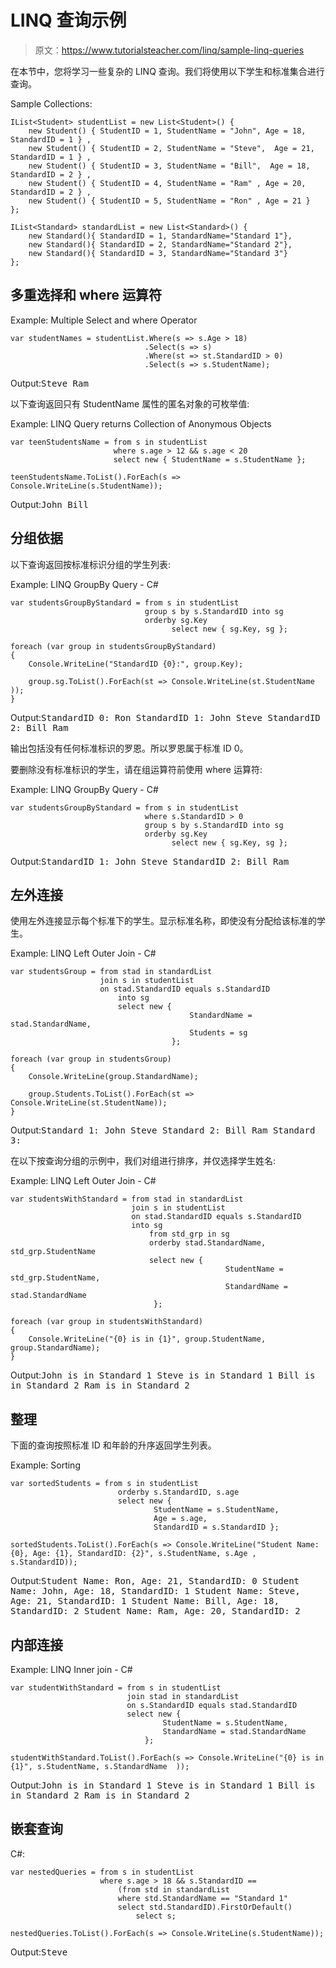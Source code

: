 # LINQ 查询示例

> 原文：<https://www.tutorialsteacher.com/linq/sample-linq-queries>

在本节中，您将学习一些复杂的 LINQ 查询。我们将使用以下学生和标准集合进行查询。

Sample Collections:

```
IList<Student> studentList = new List<Student>() { 
    new Student() { StudentID = 1, StudentName = "John", Age = 18, StandardID = 1 } ,
    new Student() { StudentID = 2, StudentName = "Steve",  Age = 21, StandardID = 1 } ,
    new Student() { StudentID = 3, StudentName = "Bill",  Age = 18, StandardID = 2 } ,
    new Student() { StudentID = 4, StudentName = "Ram" , Age = 20, StandardID = 2 } ,
    new Student() { StudentID = 5, StudentName = "Ron" , Age = 21 } 
};

IList<Standard> standardList = new List<Standard>() { 
    new Standard(){ StandardID = 1, StandardName="Standard 1"},
    new Standard(){ StandardID = 2, StandardName="Standard 2"},
    new Standard(){ StandardID = 3, StandardName="Standard 3"}
};
```

## 多重选择和 where 运算符

Example: Multiple Select and where Operator

```
var studentNames = studentList.Where(s => s.Age > 18)
                              .Select(s => s)
                              .Where(st => st.StandardID > 0)
                              .Select(s => s.StudentName);
```

Output:<samp>Steve
Ram</samp>

以下查询返回只有 StudentName 属性的匿名对象的可枚举值:

Example: LINQ Query returns Collection of Anonymous Objects

```
var teenStudentsName = from s in studentList
                       where s.age > 12 && s.age < 20
                       select new { StudentName = s.StudentName };

teenStudentsName.ToList().ForEach(s => Console.WriteLine(s.StudentName));
```

Output:<samp>John
Bill</samp>

## 分组依据

以下查询返回按标准标识分组的学生列表:

Example: LINQ GroupBy Query - C#

```
var studentsGroupByStandard = from s in studentList
                              group s by s.StandardID into sg
                              orderby sg.Key 
                                    select new { sg.Key, sg };

foreach (var group in studentsGroupByStandard)
{
    Console.WriteLine("StandardID {0}:", group.Key);

    group.sg.ToList().ForEach(st => Console.WriteLine(st.StudentName ));
}
```

Output:<samp>StandardID 0:
Ron
StandardID 1:
John
Steve
StandardID 2:
Bill
Ram</samp>

输出包括没有任何标准标识的罗恩。所以罗恩属于标准 ID 0。

要删除没有标准标识的学生，请在组运算符前使用 where 运算符:

Example: LINQ GroupBy Query - C#

```
var studentsGroupByStandard = from s in studentList
                              where s.StandardID > 0
                              group s by s.StandardID into sg
                              orderby sg.Key 
                                    select new { sg.Key, sg };
```

Output:<samp>StandardID 1:
John
Steve
StandardID 2:
Bill
Ram</samp>

## 左外连接

使用左外连接显示每个标准下的学生。显示标准名称，即使没有分配给该标准的学生。

Example: LINQ Left Outer Join - C#

```
var studentsGroup = from stad in standardList
                    join s in studentList
                    on stad.StandardID equals s.StandardID
                        into sg
                        select new { 
                                        StandardName = stad.StandardName, 
                                        Students = sg 
                                    };

foreach (var group in studentsGroup)
{
    Console.WriteLine(group.StandardName);

    group.Students.ToList().ForEach(st => Console.WriteLine(st.StudentName));
}
```

Output:<samp>Standard 1:
John
Steve
Standard 2:
Bill
Ram
Standard 3:</samp> 

在以下按查询分组的示例中，我们对组进行排序，并仅选择学生姓名:

Example: LINQ Left Outer Join - C#

```
var studentsWithStandard = from stad in standardList
                           join s in studentList
                           on stad.StandardID equals s.StandardID
                           into sg
                               from std_grp in sg 
                               orderby stad.StandardName, std_grp.StudentName 
                               select new { 
                                                StudentName = std_grp.StudentName, 
                                                StandardName = stad.StandardName 
                                };

foreach (var group in studentsWithStandard)
{
    Console.WriteLine("{0} is in {1}", group.StudentName, group.StandardName);
}
```

Output:<samp>John is in Standard 1
Steve is in Standard 1
Bill is in Standard 2
Ram is in Standard 2</samp>

## 整理

下面的查询按照标准 ID 和年龄的升序返回学生列表。

Example: Sorting

```
var sortedStudents = from s in studentList
                        orderby s.StandardID, s.age
                        select new { 
                                StudentName = s.StudentName, 
                                Age = s.age, 
                                StandardID = s.StandardID };

sortedStudents.ToList().ForEach(s => Console.WriteLine("Student Name: {0}, Age: {1}, StandardID: {2}", s.StudentName, s.Age , s.StandardID));
```

Output:<samp>Student Name: Ron, Age: 21, StandardID: 0
Student Name: John, Age: 18, StandardID: 1
Student Name: Steve, Age: 21, StandardID: 1
Student Name: Bill, Age: 18, StandardID: 2
Student Name: Ram, Age: 20, StandardID: 2</samp>

## 内部连接

Example: LINQ Inner join - C#

```
var studentWithStandard = from s in studentList
                          join stad in standardList
                          on s.StandardID equals stad.StandardID 
                          select new { 
                                  StudentName = s.StudentName, 
                                  StandardName = stad.StandardName 
                              };

studentWithStandard.ToList().ForEach(s => Console.WriteLine("{0} is in {1}", s.StudentName, s.StandardName  ));
```

Output:<samp>John is in Standard 1
Steve is in Standard 1
Bill is in Standard 2
Ram is in Standard 2</samp>

## 嵌套查询

C#:

```
var nestedQueries = from s in studentList
                    where s.age > 18 && s.StandardID == 
                        (from std in standardList
                        where std.StandardName == "Standard 1"
                        select std.StandardID).FirstOrDefault()
                            select s;

nestedQueries.ToList().ForEach(s => Console.WriteLine(s.StudentName));
```

Output:<samp>Steve</samp>